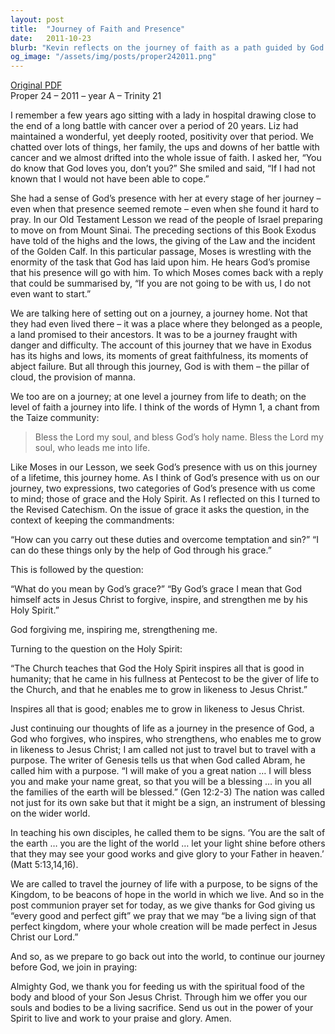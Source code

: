```yaml
---
layout: post
title:  "Journey of Faith and Presence"
date:   2011-10-23
blurb: "Kevin reflects on the journey of faith as a path guided by God's presence, drawing parallels between the Israelites' journey from Mount Sinai and our own spiritual journey. He emphasizes the importance of God's grace and the Holy Spirit in overcoming challenges and growing in likeness to Jesus Christ. The sermon encourages believers to be living signs of God's kingdom, embodying hope and purpose in the world."
og_image: "/assets/img/posts/proper242011.png"
---
```

[Original PDF](/assets/pdf/proper242011.pdf)    
Proper 24 – 2011 – year A – Trinity 21

I remember a few years ago sitting with a lady in hospital drawing close to the end of a long battle with cancer over a period of 20 years. Liz had maintained a wonderful, yet deeply rooted, positivity over that period. We chatted over lots of things, her family, the ups and downs of her battle with cancer and we almost drifted into the whole issue of faith. I asked her, “You do know that God loves you, don’t you?” She smiled and said, “If I had not known that I would not have been able to cope.”

She had a sense of God’s presence with her at every stage of her journey – even when that presence seemed remote – even when she found it hard to pray. In our Old Testament Lesson we read of the people of Israel preparing to move on from Mount Sinai. The preceding sections of this Book Exodus have told of the highs and the lows, the giving of the Law and the incident of the Golden Calf. In this particular passage, Moses is wrestling with the enormity of the task that God has laid upon him. He hears God’s promise that his presence will go with him. To which Moses comes back with a reply that could be summarised by, “If you are not going to be with us, I do not even want to start.”

We are talking here of setting out on a journey, a journey home. Not that they had even lived there – it was a place where they belonged as a people, a land promised to their ancestors. It was to be a journey fraught with danger and difficulty. The account of this journey that we have in Exodus has its highs and lows, its moments of great faithfulness, its moments of abject failure. But all through this journey, God is with them – the pillar of cloud, the provision of manna.

We too are on a journey; at one level a journey from life to death; on the level of faith a journey into life. I think of the words of Hymn 1, a chant from the Taize community:

> Bless the Lord my soul, and bless God’s holy name.
> Bless the Lord my soul, who leads me into life.

Like Moses in our Lesson, we seek God’s presence with us on this journey of a lifetime, this journey home. As I think of God’s presence with us on our journey, two expressions, two categories of God’s presence with us come to mind; those of grace and the Holy Spirit. As I reflected on this I turned to the Revised Catechism. On the issue of grace it asks the question, in the context of keeping the commandments:

“How can you carry out these duties and overcome temptation and sin?”
“I can do these things only by the help of God through his grace.”

This is followed by the question:

“What do you mean by God’s grace?”
“By God’s grace I mean that God himself acts in Jesus Christ to forgive, inspire, and strengthen me by his Holy Spirit.”

God forgiving me, inspiring me, strengthening me.

Turning to the question on the Holy Spirit:

“The Church teaches that God the Holy Spirit inspires all that is good in humanity; that he came in his fullness at Pentecost to be the giver of life to the Church, and that he enables me to grow in likeness to Jesus Christ.”

Inspires all that is good; enables me to grow in likeness to Jesus Christ.

Just continuing our thoughts of life as a journey in the presence of God, a God who forgives, who inspires, who strengthens, who enables me to grow in likeness to Jesus Christ; I am called not just to travel but to travel with a purpose. The writer of Genesis tells us that when God called Abram, he called him with a purpose. “I will make of you a great nation … I will bless you and make your name great, so that you will be a blessing … in you all the families of the earth will be blessed.” (Gen 12:2-3) The nation was called not just for its own sake but that it might be a sign, an instrument of blessing on the wider world.

In teaching his own disciples, he called them to be signs. ‘You are the salt of the earth … you are the light of the world … let your light shine before others that they may see your good works and give glory to your Father in heaven.’ (Matt 5:13,14,16).

We are called to travel the journey of life with a purpose, to be signs of the Kingdom, to be beacons of hope in the world in which we live. And so in the post communion prayer set for today, as we give thanks for God giving us “every good and perfect gift” we pray that we may “be a living sign of that perfect kingdom, where your whole creation will be made perfect in Jesus Christ our Lord.”

And so, as we prepare to go back out into the world, to continue our journey before God, we join in praying:

Almighty God,
we thank you for feeding us
with the spiritual food
of the body and blood of your Son Jesus Christ.
Through him we offer you our souls and bodies
to be a living sacrifice.
Send us out in the power of your Spirit
to live and work to your praise and glory. Amen.
